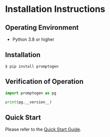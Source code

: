 # Installation Instructions

## Operating Environment

- Python 3.8 or higher

## Installation

```console
$ pip install promptogen
```

## Verification of Operation

```python
import promptogen as pg

print(pg.__version__)
```

## Quick Start

Please refer to the [Quick Start Guide](../quickstart).
